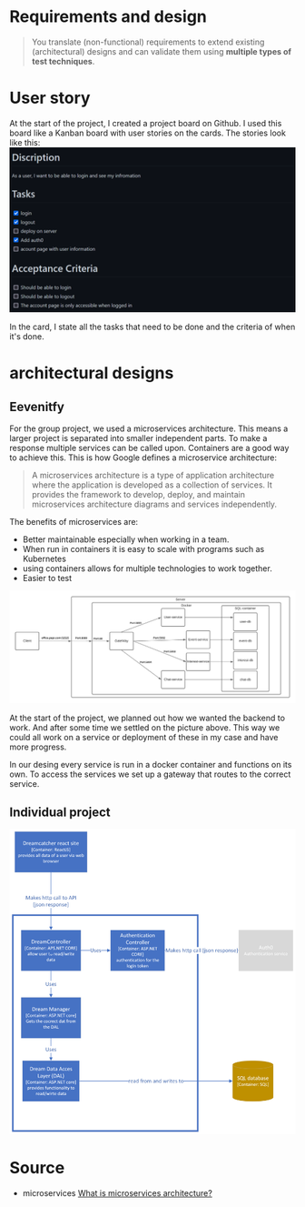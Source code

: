 # Requirements and design
> You translate (non-functional) requirements to extend existing (architectural) designs and can validate them using **multiple types of test techniques**.

# User story
At the start of the project, I created a project board on Github. I used this board like a Kanban board with user stories on the cards. The stories look like this:
![user story](https://github.com/TjerkZ/S3-Dreamcatcher/blob/main/assets/UserStory.png)

In the card, I state all the tasks that need to be done and the criteria of when it's done. 

# architectural designs

## Eevenitfy

For the group project, we used a microservices architecture. This means a larger project is separated into smaller independent parts. To make a response multiple services can be called upon. Containers are a good way to achieve this. This is how Google defines a microservice architecture:
>A microservices architecture is a type of application architecture where the application is developed as a collection of services. It provides the framework to develop, deploy, and maintain microservices architecture diagrams and services independently.

The benefits of microservices are:
- Better maintainable especially when working in a team.
- When run in containers it is easy to scale with programs such as Kubernetes
- using containers allows for multiple technologies to work together. 
- Easier to test


![Eeventify-backend-diagram](https://github.com/TjerkZ/S3-Dreamcatcher/blob/main/assets/eevenity-backend-diagram.png)

At the start of the project, we planned out how we wanted the backend to work. And after some time we settled on the picture above. This way we could all work on a service or deployment of these in my case and have more progress.

In our desing every service is run in a docker container and functions on its own. To access the services we set up a gateway that routes to the correct service.


## Individual project
![C3 model](https://github.com/TjerkZ/S3-Dreamcatcher/blob/9206bc2a88d0cbde1c16a488093df0c97034036a/assets/C3.png)
# Source
- microservices [What is microservices architecture?](https://cloud.google.com/learn/what-is-microservices-architecture)